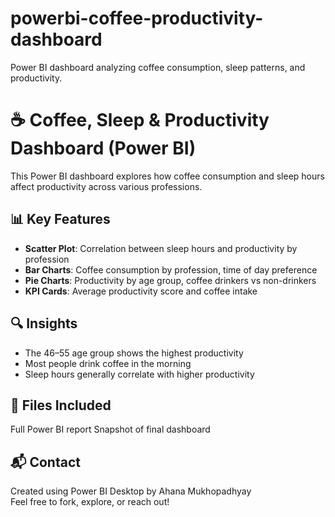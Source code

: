 # powerbi-coffee-productivity-dashboard
Power BI dashboard analyzing coffee consumption, sleep patterns, and productivity.
# ☕ Coffee, Sleep & Productivity Dashboard (Power BI)

This Power BI dashboard explores how coffee consumption and sleep hours affect productivity across various professions.

## 📊 Key Features
- **Scatter Plot**: Correlation between sleep hours and productivity by profession
- **Bar Charts**: Coffee consumption by profession, time of day preference
- **Pie Charts**: Productivity by age group, coffee drinkers vs non-drinkers
- **KPI Cards**: Average productivity score and coffee intake

## 🔍 Insights
- The 46–55 age group shows the highest productivity
- Most people drink coffee in the morning
- Sleep hours generally correlate with higher productivity

## 📁 Files Included
 Full Power BI report
 Snapshot of final dashboard

## 📬 Contact
Created using Power BI Desktop by Ahana Mukhopadhyay  
Feel free to fork, explore, or reach out!
